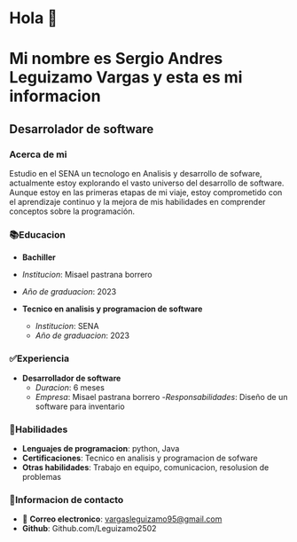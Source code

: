 # Hola 👋
# Mi nombre es Sergio Andres Leguizamo Vargas y esta es mi informacion
## Desarrolador de software
### Acerca de mi
Estudio en el SENA un tecnologo en Analisis y desarrollo de sofware, actualmente estoy explorando el vasto universo del desarrollo de software. Aunque estoy en las primeras etapas de mi viaje, estoy comprometido con el aprendizaje continuo y la mejora de mis habilidades en comprender conceptos sobre la programación.

### 📚Educacion 
- **Bachiller**
 - *Institucion*: Misael pastrana borrero
 - *Año de graduacion*: 2023
 
 - **Tecnico en analisis y programacion de software**
   - *Institucion*: SENA
   - *Año de graduacion*: 2023
     
### ✅Experiencia
- **Desarrollador de software**
  - *Duracion*: 6 meses
  - *Empresa*: Misael pastrana borrero
  -*Responsabilidades*: Diseño de  un software para inventario

### 💪Habilidades
- **Lenguajes de programacion**: python, Java
- **Certificaciones**: Tecnico en analisis y programacion de sofware
- **Otras habilidades**: Trabajo en equipo, comunicacion, resolusion de problemas
### 📱Informacion de contacto
- 📧 **Correo electronico**: vargasleguizamo95@gmail.com
- **Github**: Github.com/Leguizamo2502


